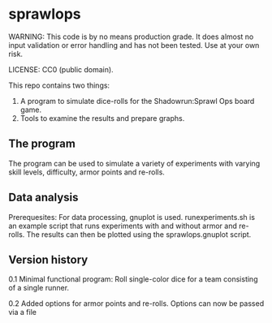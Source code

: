 # sprawlops
WARNING: This code is by no means production grade. It does almost no input validation or error handling and has not been tested. Use at your own risk.

LICENSE: CC0 (public domain).

This repo contains two things:
1. A program to simulate dice-rolls for the Shadowrun:Sprawl Ops board game.
2. Tools to examine the results and prepare graphs.

The program
-----------
The program can be used to simulate a variety of experiments with varying skill levels, difficulty, armor points and re-rolls.


Data analysis
-------------
Prerequesites: For data processing, gnuplot is used.
runexperiments.sh is an example script that runs experiments with and without armor and re-rolls.
The results can then be plotted using the sprawlops.gnuplot script.


Version history
---------------
0.1 Minimal functional program: Roll single-color dice for a team consisting of a single runner.

0.2 Added options for armor points and re-rolls. Options can now be passed via a file



